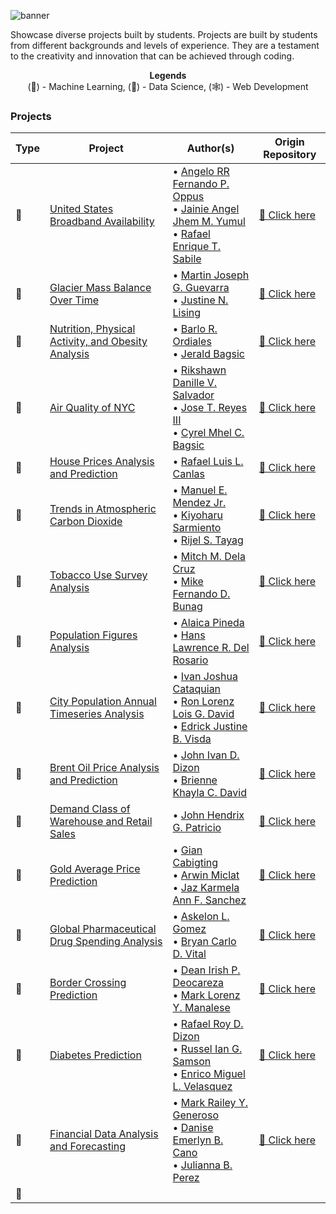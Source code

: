 ![banner](https://i.imgur.com/rAsN6yw.png)

Showcase diverse projects built by students. Projects are built by students from different backgrounds and levels of experience. They are a testament to the creativity and innovation that can be achieved through coding. 

<div align='center'>

**Legends**  
(🧠) - Machine Learning, (🧪) - Data Science, (🕸️) - Web Development

</div>


### Projects 

| Type | Project | Author(s) | Origin Repository |  
| --- | --- | --- | --- |
|🧠 | [United States Broadband Availability](https://github.com/aelluminate/united-states-broadband-availability) | • [Angelo RR Fernando P. Oppus](https://github.com/Cless41) <br /> • [Jainie Angel Jhem M. Yumul](https://github.com/JAINIE12) <br />  • [Rafael Enrique T. Sabile](https://github.com/HAU-RafaelES) | [🔗 Click here](https://github.com/Cless41/SFTDSNLAB-FINALS) | 
|🧠 | [Glacier Mass Balance Over Time](https://github.com/aelluminate/glacier-mass-balance-over-time) | • [Martin Joseph G. Guevarra](https://github.com/MJGuevarra17) <br /> • [Justine N. Lising](https://github.com/JustineDJANGO29) | [🔗 Click here](https://github.com/MJGuevarra17/Lising_Guevarra_CPE402_FinalExam) | 
|🧠 | [Nutrition, Physical Activity, and Obesity Analysis](https://github.com/aelluminate/nutrition-physical-activity-obesity-analysis) | • [Barlo R. Ordiales](https://github.com/BarloBRO) <br /> • [Jerald Bagsic](https://github.com/Jerald011003) |  [🔗 Click here](https://github.com/Jerald011003/BRFSS-Analysis) | 
|🧠 | [Air Quality of NYC](https://github.com/aelluminate/air-quality-of-nyc) | • [Rikshawn Danille V. Salvador](https://github.com/KushyKooo) <br /> • [Jose T. Reyes III](https://github.com/JoseIII) <br /> • [Cyrel Mhel C. Bagsic](https://github.com/Cycybagsic) |  [🔗 Click here](https://github.com/KushyKooo/Air-Quality-SOFTDSN-FINALS) | 
|🧠 | [House Prices Analysis and Prediction](https://github.com/aelluminate/house-prices-analysis-and-prediction) | • [Rafael Luis L. Canlas](https://github.com/chighati) | [🔗 Click here](https://github.com/chighati/SOFTDESL_Finals) | 
|🧠 | [Trends in Atmospheric Carbon Dioxide](https://github.com/aelluminate/trends-in-atmospheric-carbon-dioxide) | • [Manuel E. Mendez Jr.](https://github.com/scruBB29) <br /> • [Kiyoharu Sarmiento](https://github.com/klstxii) <br />  • [Rijel S. Tayag](https://github.com/Arj3l) | [🔗 Click here](https://github.com/Arj3l/CO2-PPM-Final) | 
|🧠 | [Tobacco Use Survey Analysis](https://github.com/aelluminate/tobacco-use-survey-analysis) | • [Mitch M. Dela Cruz](https://github.com/mitsucatsu) <br /> • [Mike Fernando D. Bunag](https://github.com/ryokii-jpg)  | [🔗 Click here](https://github.com/ryokii-jpg/tobaco-analysis) |
|🧠 | [Population Figures Analysis](https://github.com/aelluminate/population-figures-analysis) | • [Alaica Pineda](https://github.com/Alaics) <br /> • [Hans Lawrence R. Del Rosario](https://github.com/Lawrenceio) |  [🔗 Click here](https://github.com/Alaics/Softdsnl-Finals-Population) | 
| 🧠 | [City Population Annual Timeseries Analysis](https://github.com/aelluminate/city-population-annual-time-series-analysis) | • [Ivan Joshua Cataquian](https://github.com/C474Q) <br /> • [Ron Lorenz Lois G. David](https://github.com/Rnenz1030) <br />  • [Edrick Justine B. Visda](https://github.com/Ejbv) | [🔗 Click here](https://github.com/C474Q/SDSNL-FINAL-EXAMS) |
| 🧠 | [Brent Oil Price Analysis and Prediction](https://github.com/aelluminate/brent-oil-price-analysis-and-prediction) | • [John Ivan D. Dizon](https://github.com/jivndzn) <br /> • [Brienne Khayla C. David](https://github.com/briedvd) | [🔗 Click here](https://github.com/jivndzn/softdes-finals) | 
| 🧠 | [Demand Class of Warehouse and Retail Sales](https://github.com/aelluminate/demand-class-of-warehouse-and-retail-sales) | • [John Hendrix G. Patricio](https://github.com/drixxu) | [🔗 Click here](https://github.com/drixxu/swdsnlabfinals) | 
| 🧠 | [Gold Average Price Prediction](https://github.com/aelluminate/gold-average-price-prediction) | • [Gian Cabigting](https://github.com/naigggs) <br /> • [Arwin Miclat](https://github.com/Rejhinald) <br /> • [Jaz Karmela Ann F. Sanchez](https://github.com/jimjam12) | [🔗 Click here](https://github.com/naigggs/gold-price-prediction) | 
| 🧠 | [Global Pharmaceutical Drug Spending Analysis](https://github.com/aelluminate/global-pharmaceutical-drug-spending-analysis) | • [Askelon L. Gomez](https://github.com/AskeLione) <br /> • [Bryan Carlo D. Vital](https://github.com/Brycdv) | [🔗 Click here](https://github.com/naigggs/gold-price-prediction) | 
| 🧠 | [Border Crossing Prediction](https://github.com/aelluminate/border-crossing-prediction) | • [Dean Irish P. Deocareza](https://github.com/IrishD13) <br /> • [Mark Lorenz Y. Manalese](https://github.com/immerk) | [🔗 Click here](https://github.com/IrishD13/FinalProject) |
| 🧠 | [Diabetes Prediction](https://github.com/aelluminate/diabetes-prediction) | • [Rafael Roy D. Dizon](https://github.com/rflrydzn) <br /> • [Russel Ian G. Samson](https://github.com/russelian819) <br /> • [Enrico Miguel L. Velasquez](https://github.com/MrBreak2022) | [🔗 Click here](https://github.com/MrBreak2022/softdeslab_finals) |
| 🧠 | [Financial Data Analysis and Forecasting](https://github.com/aelluminate/financial-data-analysis-and-forecasting) | • [Mark Railey Y. Generoso](https://github.com/UnlimitedAvailableUsername) <br /> • [Danise Emerlyn B. Cano](https://github.com/Ruririin) <br /> • [Julianna B. Perez](https://github.com/BiancaSRP0087) | [🔗 Click here](https://github.com/UnlimitedAvailableUsername/Revenue-or-Expense-Forecasting?tab=readme-ov-file) |
| 🧠 | []() | 
